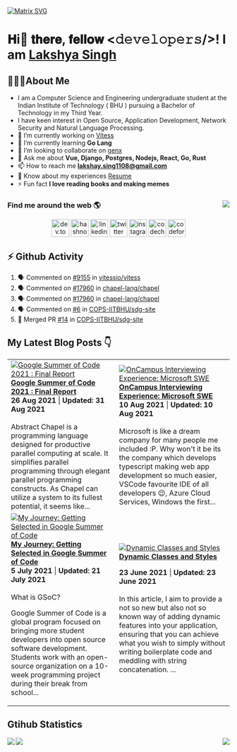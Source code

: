 [![Matrix SVG](https://raw.githubusercontent.com/rodrigograca31/rodrigograca31/master/matrix.svg)](https://www.youtube.com/watch?v=SDkAGkd4NLc)
# 𝐇i👋 𝐭𝐡𝐞𝐫𝐞, 𝐟𝐞𝐥𝐥𝐨𝐰 <𝚍𝚎𝚟𝚎𝚕𝚘𝚙𝚎𝚛𝚜/>! I am [Lakshya Singh](https://www.manlakshya.tech)

## 🙋🏽‍♂️About Me

- I am a Computer Science and Engineering undergraduate student at the Indian Institute of Technology ( BHU ) pursuing a Bachelor of Technology in my Third Year.
- I have keen interest in Open Source, Application Development, Network Security and Natural Language Processing.
- 🔭 I’m currently working on [Vitess](https://github.com/vitessio)
- 🌱 I’m currently learning **Go Lang**
- 👯 I’m looking to collaborate on [genx](https://crates.io/crates/genx)
- 💬 Ask me about **Vue, Django, Postgres, Nodejs, React, Go, Rust**
- 📫 How to reach me **lakshay.sing1108@gmail.com**
- 📄 Know about my experiences [Resume](https://drive.google.com/file/d/171bSjj3EQFHmXF9aTRBwE9gOyD1c1QqO/view?usp=sharing)
- ⚡ Fun fact **I love reading books and making memes**

### Find me around the web 🌎 <img align="right" src="https://visitor-badge.laobi.icu/badge?page_id=king-11.king-11" />

<p align="center">
<a href="https://dev.to/king11" target="_blank"><img align="center" src="https://cdn.jsdelivr.net/npm/simple-icons@4.24.0/icons/dev-dot-to.svg" alt="dev.to blog page king11" height="40" width="40" /></a>
<a href="https://hashnode.com/@king-11" target="_blank"><img align="center" src="https://cdn.jsdelivr.net/npm/simple-icons@4.24.0/icons/hashnode.svg" alt="hashnode blog page king11" height="40" width="40" /></a>
<a href="https://linkedin.com/in/lakshyasingh11" target="_blank"><img align="center" src="https://cdn.jsdelivr.net/npm/simple-icons@4.24.0/icons/linkedin.svg" alt="linkedin profile lakshyasingh11" height="40" width="40" /></a>
<a href="https://twitter.com/1108king" target="_blank"><img align="center" src="https://cdn.jsdelivr.net/npm/simple-icons@4.24.0/icons/twitter.svg" alt="twitter profile 1108king" height="40" width="40" /></a>
<a href="https://instagram.com/cryptic_sniper" target="_blank"><img align="center" src="https://cdn.jsdelivr.net/npm/simple-icons@4.24.0/icons/instagram.svg" alt="instagram profile cryptic_sniper" height="40" width="40" /></a>
<a href="https://www.codechef.com/users/target_x" target="_blank"><img align="center" src="https://cdn.jsdelivr.net/npm/simple-icons@4.24.0/icons/codechef.svg" alt="codechef target_x" height="40" width="40" /></a>
<a href="https://codeforces.com/profile/target_x" target="_blank"><img align="center" src="https://cdn.jsdelivr.net/npm/simple-icons@4.24.0/icons/codeforces.svg" alt="codeforces profile target_x" height="40" width="40" /></a>
</p>

<!-- <p align="center" style="padding:20px;">
  <img src="https://forthebadge.com/images/badges/built-with-love.svg" />
<img src="https://forthebadge.com/images/badges/uses-html.svg" />
<img src="http://ForTheBadge.com/images/badges/built-by-developers.svg" />
</p> -->

## :zap: Github Activity

<!--START_SECTION:activity-->
1. 🗣 Commented on [#9155](https://github.com/vitessio/vitess/issues/9155) in [vitessio/vitess](https://github.com/vitessio/vitess)
2. 🗣 Commented on [#17960](https://github.com/chapel-lang/chapel/issues/17960) in [chapel-lang/chapel](https://github.com/chapel-lang/chapel)
3. 🗣 Commented on [#17960](https://github.com/chapel-lang/chapel/issues/17960) in [chapel-lang/chapel](https://github.com/chapel-lang/chapel)
4. 🗣 Commented on [#6](https://github.com/COPS-IITBHU/sdg-site/issues/6) in [COPS-IITBHU/sdg-site](https://github.com/COPS-IITBHU/sdg-site)
5. 🎉 Merged PR [#14](https://github.com/COPS-IITBHU/sdg-site/pull/14) in [COPS-IITBHU/sdg-site](https://github.com/COPS-IITBHU/sdg-site)
<!--END_SECTION:activity-->

## My Latest Blog Posts 👇
<!-- HASHNODE_BLOG:START -->
<table><tr><td><a href="https://king-11.hashnode.dev/gsoc-2021-final-report-ckssk0wtv06uecas1c9d90zon" title="Google Summer of Code 2021  : Final Report"><img src="https://cdn.hashnode.com/res/hashnode/image/upload/v1629516544215/xMJbznBI-5.jpeg" alt="Google Summer of Code 2021  : Final Report"   /></a>
<a href="https://king-11.hashnode.dev/gsoc-2021-final-report-ckssk0wtv06uecas1c9d90zon" title="Google Summer of Code 2021  : Final Report"><strong>Google Summer of Code 2021  : Final Report</strong></a>
<div><strong>26 Aug 2021</strong> | <strong>Updated: 31 Aug 2021</strong></div>
<br/> Abstract
Chapel is a programming language designed for productive parallel computing at scale.  It simplifies parallel programming through elegant parallel programming constructs. As Chapel can utilize a system to its fullest potential, it seems like...</td><td><a href="https://king-11.hashnode.dev/interviewing-experience-microsoft-cks5s87l706lhfcs1e474f292" title="OnCampus Interviewing Experience: Microsoft SWE"><img src="https://cdn.hashnode.com/res/hashnode/image/upload/v1628580576027/HFTxAaIwC.jpeg" alt="OnCampus Interviewing Experience: Microsoft SWE"   /></a>
<a href="https://king-11.hashnode.dev/interviewing-experience-microsoft-cks5s87l706lhfcs1e474f292" title="OnCampus Interviewing Experience: Microsoft SWE"><strong>OnCampus Interviewing Experience: Microsoft SWE</strong></a>
<div><strong>10 Aug 2021</strong> | <strong>Updated: 10 Aug 2021</strong></div>
<br/> Microsoft is like a dream company for many people me included :P. 
Why won't it be its the company which develops typescript making web app development so much easier, VSCode favourite IDE of all developers 😌, Azure Cloud Services, Windows the first...</td></tr><tr><td><a href="https://king-11.hashnode.dev/guide-google-summer-of-code-ckqq0vgle0ymrt6s1byak2ptc" title="My Journey: Getting Selected in Google Summer of Code"><img src="https://cdn.hashnode.com/res/hashnode/image/upload/v1625127392378/7hAddDbRV.png" alt="My Journey: Getting Selected in Google Summer of Code"   /></a>
<a href="https://king-11.hashnode.dev/guide-google-summer-of-code-ckqq0vgle0ymrt6s1byak2ptc" title="My Journey: Getting Selected in Google Summer of Code"><strong>My Journey: Getting Selected in Google Summer of Code</strong></a>
<div><strong>5 July 2021</strong> | <strong>Updated: 21 July 2021</strong></div>
<br/> What is GSoC?

Google Summer of Code is a global program focused on bringing more student developers into open source software development. Students work with an open-source organization on a 10-week programming project during their break from school...</td><td><a href="https://king-11.hashnode.dev/dynamic-classes-and-styles-ckq94tfds052nuhs1cihh9cdk" title="Dynamic Classes and Styles"><img src="https://cdn.hashnode.com/res/hashnode/image/upload/v1624382602738/Ar0FuDoiN.png" alt="Dynamic Classes and Styles"   /></a>
<a href="https://king-11.hashnode.dev/dynamic-classes-and-styles-ckq94tfds052nuhs1cihh9cdk" title="Dynamic Classes and Styles"><strong>Dynamic Classes and Styles</strong></a>
<div><strong>23 June 2021</strong> | <strong>Updated: 23 June 2021</strong></div>
<br/> In this article, I aim to provide a not so new but also not so known way of adding dynamic features into your application, ensuring that you can achieve what you wish to simply without writing boilerplate code and meddling with string concatenation.
...</td></tr></table>
<!-- HASHNODE_BLOG:END -->

## Gtihub Statistics

<div>
<a href="https://github-readme-stats.vercel.app/api?username=king-11&show_icons=true&count_private=true&theme=onedark">
  <img  align="left" src="https://github-readme-stats.vercel.app/api?username=king-11&show_icons=true&count_private=true&theme=onedark" />
</a>
<a href="https://github-readme-stats.vercel.app/api/top-langs/?username=king-11&theme=onedark">
  <img align="right" src="https://github-readme-stats.vercel.app/api/top-langs/?username=king-11&theme=onedark&exclude_repo=Competitive-Programming&hide=html,css" />
</a>
</div>

<!-- ![Github stats of Lakshya Singh](https://github-readme-stats.vercel.app/api?username=king-11&show_icons=true&count_private=true&theme=onedark) -->

<!-- ![Top Langs used by Lakshya](https://github-readme-stats.vercel.app/api/top-langs/?username=king-11&theme=onedark) -->

<!-- ![Daily streak github of Lakshya Singh](https://github-readme-streak-stats.herokuapp.com/?user=king-11&theme=onedark) -->

<!-- <img src='https://github-profile-trophy.vercel.app/?username=king-11&margin-w=10&theme=onedark' /> -->

<!-- ![Metrics](https://metrics.lecoq.io/king-11?template=terminal&repositories.forks=false&activity=1&followup=1&gists=1&isocalendar=1&languages=1&lines=1&projects=1&activity.limit=5&activity.days=14&activity.filter=all&activity.visibility=all&activity.timestamps=true&isocalendar.duration=full-year&languages.colors=github&languages.threshold=0%25&projects.limit=8&projects.descriptions=true&config.timezone=Asia%2FCalcutta&config.twemoji=true) -->

<img src="https://github.com/punitkmryh/punitkmryh/blob/master/wave.svg" />
